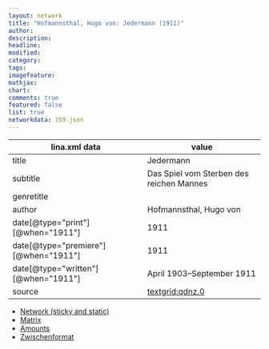 ```yaml
---
layout: network
title: "Hofmannsthal, Hugo von: Jedermann (1911)"
author:
description:
headline:
modified:
category:
tags:
imagefeature: 
mathjax: 
chart: 
comments: true
featured: false
list: true
networkdata: 159.json
---
```

lina.xml data  | value
------------- | -------------
title|Jedermann
subtitle|Das Spiel vom Sterben des reichen Mannes
genretitle|
author|Hofmannsthal, Hugo von
date[@type="print"][@when="1911"]|1911
date[@type="premiere"][@when="1911"]|1911
date[@type="written"][@when="1911"]|April 1903–September 1911
source|[textgrid:qdnz.0](https://textgridlab.org/1.0/tgcrud-public/rest/textgrid:qdnz.0/data)



* [Network (sticky and static)](/network159)
* [Matrix](/matrix159)
* [Amounts](/amounts159)
* [Zwischenformat](/lina159 )
